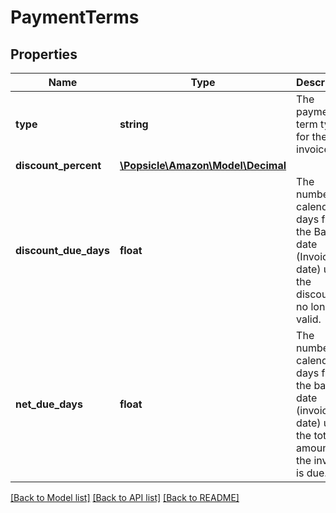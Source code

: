 # PaymentTerms

## Properties
Name | Type | Description | Notes
------------ | ------------- | ------------- | -------------
**type** | **string** | The payment term type for the invoice. | [optional] 
**discount_percent** | [**\Popsicle\Amazon\Model\Decimal**](Decimal.md) |  | [optional] 
**discount_due_days** | **float** | The number of calendar days from the Base date (Invoice date) until the discount is no longer valid. | [optional] 
**net_due_days** | **float** | The number of calendar days from the base date (invoice date) until the total amount on the invoice is due. | [optional] 

[[Back to Model list]](../../README.md#documentation-for-models) [[Back to API list]](../../README.md#documentation-for-api-endpoints) [[Back to README]](../../README.md)


